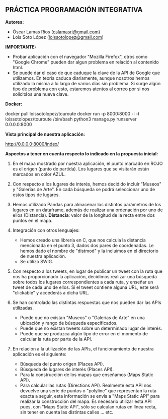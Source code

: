 ## PRÁCTICA PROGRAMACIÓN INTEGRATIVA

**Autores:**

   - Óscar Lamas Ríos (oslamasri@gmail.com)
   - Lois Soto López (loissotolopez@gmail.com) 

**IMPORTANTE:**
	
   - Probar aplicación con el navegador "Mozilla Firefox", otros como "Google Chrome" pueden dar algun problema en relación al contenido
     html.
   - Se puede dar el caso de que caduque la clave de la API de Google que utilizamos. En teoría caduca diariamente, aunque nosotros hemos   	
     utilizado la misma a lo largo de varios días sin problema. Si surge algún tipo de problema con esto, estaremos atentos al correo por
     si nos solicitáos una nueva clave.

**Docker:**
    
   docker pull loissotolopez/touroute 
   docker run -p 8000:8000 -i -t loissotolopez/touroute /bin/bash
   python3 manage.py runserver 0.0.0.0:8000 


**Vista principal de nuestra aplicación:**
	
   http://0.0.0.0:8000/index/

**Aspectos a tener en cuenta respecto lo indicado en la propuesta inicial:**

   1. En el mapa mostrado por nuestra aplicación, el punto marcado en ROJO es el origen (punto de partida). Los lugares que se visitarán están 	     marcados en color AZUL.

   2. Con respecto a los lugares de interés, hemos decidido incluír "Museos" y "Galerías de Arte". 
      En cada búsqueda se podrá seleccionar uno de estos tipos de lugares.

   3. Hemos utilizado Pandas para almacenar los distintos parámetros de los lugares en un dataframe, además de realizar una ordenación por uno 	     de ellos (Distancia).
**Distancia**: valor de la longitud de la recta entre dos puntos en el mapa.

   4. Integración con otros lenguajes:
		- Hemos creado una librería en C, que nos calcula la distancia mencionada en el punto 3, dados dos pares de coordenadas.                	Le hemos dado el nombre de "distmod" y la incluímos en el directorio de nuestra aplicación.
 		- Se utilizó SWIG.

   5. Con respecto a los tweets, en lugar de publicar un tweet con la ruta que nos ha proporcionado la aplicación, decidimos realizar una 
      búsqueda sobre todos los lugares correspondientes a cada ruta, y enseñar un tweet de cada uno de ellos.
      Si el tweet contiene alguna URL, este será "clickable" y accederás a dicha URL.

   6. Se han controlado las distintas respuestas que nos pueden dar las APIs utilizadas. 
		- Puede que no existan "Museos" o "Galerías de Arte" en una ubicación y rango de búsqueda especificados.
		- Puede que no existan tweets sobre un determinado lugar de interés.
		- Puede que se produzca algún tipo de error en el momento de calcular la ruta por parte de la API.
   
   7. En relación a la utilización de las APIs, el funcionamiento de nuestra aplicación es el siguiente:
  		- Búsqueda del punto origen (Places API).
  		- Búsqueda de lugares de interés (Places API). 
		- Para la construcción de los mapas que enseñamos (Maps Static API).
		- Para calcular las rutas (Directions API). Realmente esta API nos devuelve una serie de puntos o "polyline" que representan la ruta 
	  exacta a seguir, esta información se envía a "Maps Static API" para realizar la construcción del mapa.
	  Es necesario utilizar esta API pues, con "Maps Static API", sólo se calculan rutas en línea recta, sin tener en cuenta las distintas
	  calles ... etc.
